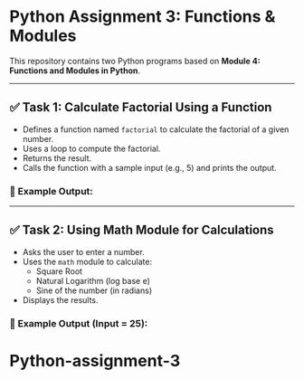 # Python Assignment 3: Functions & Modules

This repository contains two Python programs based on **Module 4: Functions and Modules in Python**.

---

## ✅ Task 1: Calculate Factorial Using a Function

- Defines a function named `factorial` to calculate the factorial of a given number.
- Uses a loop to compute the factorial.
- Returns the result.
- Calls the function with a sample input (e.g., 5) and prints the output.

### 🔸 Example Output:

---

## ✅ Task 2: Using Math Module for Calculations

- Asks the user to enter a number.
- Uses the `math` module to calculate:
  - Square Root
  - Natural Logarithm (log base e)
  - Sine of the number (in radians)
- Displays the results.

### 🔸 Example Output (Input = 25):

# Python-assignment-3

